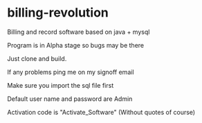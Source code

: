 # billing-revolution
Billing and record software based on java + mysql

Program is in Alpha stage so bugs may be there

Just clone and build.

If any problems ping me on my signoff email

Make sure you import the sql file first

Default user name and password are Admin

Activation code is "Activate_Software" (Without quotes of course)

